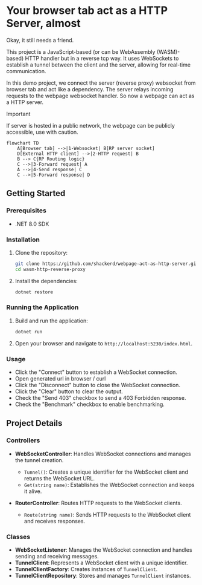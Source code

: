 # Your browser tab act as a HTTP Server, almost
Okay, it still needs a friend.


This project is a JavaScript-based (or can be WebAssembly (WASM)-based) HTTP handler but in a reverse tcp way. It uses WebSockets to establish a tunnel between the client and the server, allowing for real-time communication.

In this demo project, we connect the server (reverse proxy) websocket from browser tab and act like a dependency. The server relays incoming requests to the webpage websocket handler. So now a webpage can act as a HTTP server.

> [!IMPORTANT]
> If server is hosted in a public network, the webpage can be publicly accessible, use with caution.

```mermaid
flowchart TD
    A[Browser tab] -->|1-Websocket| B[RP server socket]
    D[External HTTP client] -->|2-HTTP request| B
    B --> C{RP Routing logic}
    C -->|3-Forward request| A
    A -->|4-Send response| C
    C -->|5-Forward response| D
```

## Getting Started

### Prerequisites

- .NET 8.0 SDK

### Installation

1. Clone the repository:
    ```sh
    git clone https://github.com/shackerd/webpage-act-as-http-server.git
    cd wasm-http-reverse-proxy
    ```

2. Install the dependencies:
    ```sh
    dotnet restore
    ```

### Running the Application

1. Build and run the application:
    ```sh
    dotnet run
    ```

2. Open your browser and navigate to `http://localhost:5230/index.html`.

### Usage

- Click the "Connect" button to establish a WebSocket connection.
- Open generated url in browser / curl
- Click the "Disconnect" button to close the WebSocket connection.
- Click the "Clear" button to clear the output.
- Check the "Send 403" checkbox to send a 403 Forbidden response.
- Check the "Benchmark" checkbox to enable benchmarking.

## Project Details

### Controllers

- **WebSocketController**: Handles WebSocket connections and manages the tunnel creation.
  - `Tunnel()`: Creates a unique identifier for the WebSocket client and returns the WebSocket URL.
  - `Get(string name)`: Establishes the WebSocket connection and keeps it alive.

- **RouterController**: Routes HTTP requests to the WebSocket clients.
  - `Route(string name)`: Sends HTTP requests to the WebSocket client and receives responses.

### Classes

- **WebSocketListener**: Manages the WebSocket connection and handles sending and receiving messages.
- **TunnelClient**: Represents a WebSocket client with a unique identifier.
- **TunnelClientFactory**: Creates instances of `TunnelClient`.
- **TunnelClientRepository**: Stores and manages `TunnelClient` instances.

